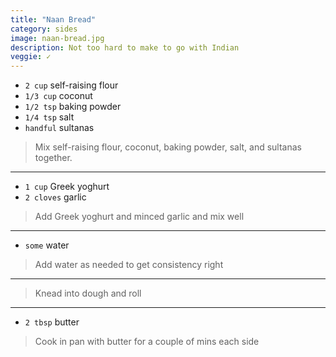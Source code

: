 ```yaml
---
title: "Naan Bread"
category: sides
image: naan-bread.jpg
description: Not too hard to make to go with Indian
veggie: ✓
---
```



* `2 cup` self-raising flour
* `1/3 cup` coconut
* `1/2 tsp` baking powder
* `1/4 tsp` salt
* `handful` sultanas

> Mix self-raising flour, coconut, baking powder, salt, and sultanas together.

---

* `1 cup` Greek yoghurt
* `2 cloves` garlic

> Add Greek yoghurt and minced garlic and mix well

---

* `some` water

> Add water as needed to get consistency right

---

> Knead into dough and roll

---

* `2 tbsp` butter

> Cook in pan with butter for a couple of mins each side

